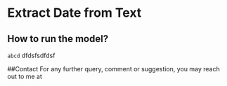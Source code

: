 # Extract Date from Text

## How to run the model?
`abcd`  dfdsfsdfdsf 

##Contact
For any further query, comment or suggestion, you may reach out to me at 
